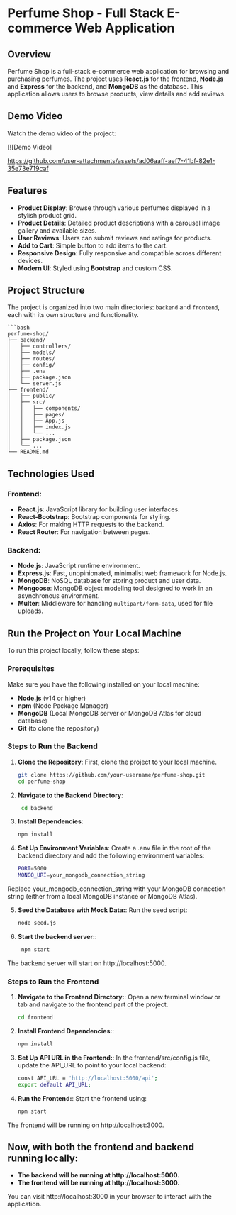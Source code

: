# Perfume Shop - Full Stack E-commerce Web Application

## Overview

Perfume Shop is a full-stack e-commerce web application for browsing and purchasing perfumes. The project uses **React.js** for the frontend, **Node.js** and **Express** for the backend, and **MongoDB** as the database. This application allows users to browse products, view details and add reviews.


## Demo Video

Watch the demo video of the project:

[![Demo Video]


https://github.com/user-attachments/assets/ad06aaff-aef7-41bf-82e1-35e73e719caf






## Features

- **Product Display**: Browse through various perfumes displayed in a stylish product grid.
- **Product Details**: Detailed product descriptions with a carousel image gallery and available sizes.
- **User Reviews**: Users can submit reviews and ratings for products.
- **Add to Cart**: Simple button to add items to the cart.
- **Responsive Design**: Fully responsive and compatible across different devices.
- **Modern UI**: Styled using **Bootstrap** and custom CSS.


## Project Structure

The project is organized into two main directories: `backend` and `frontend`, each with its own structure and functionality.

    ```bash
    perfume-shop/
    ├── backend/
    │   ├── controllers/
    │   ├── models/
    │   ├── routes/
    │   ├── config/
    │   ├── .env
    │   ├── package.json
    │   └── server.js
    ├── frontend/
    │   ├── public/
    │   ├── src/
    │   │   ├── components/
    │   │   ├── pages/
    │   │   ├── App.js
    │   │   ├── index.js
    │   │   └── ...
    │   ├── package.json
    │   └── ...
    └── README.md     


## Technologies Used

### Frontend:
- **React.js**: JavaScript library for building user interfaces.
- **React-Bootstrap**: Bootstrap components for styling.
- **Axios**: For making HTTP requests to the backend.
- **React Router**: For navigation between pages.

### Backend:
- **Node.js**: JavaScript runtime environment.
- **Express.js**: Fast, unopinionated, minimalist web framework for Node.js.
- **MongoDB**: NoSQL database for storing product and user data.
- **Mongoose**: MongoDB object modeling tool designed to work in an asynchronous environment.
- **Multer**: Middleware for handling `multipart/form-data`, used for file uploads.


## Run the Project on Your Local Machine

To run this project locally, follow these steps:

### Prerequisites

Make sure you have the following installed on your local machine:

- **Node.js** (v14 or higher)
- **npm** (Node Package Manager)
- **MongoDB** (Local MongoDB server or MongoDB Atlas for cloud database)
- **Git** (to clone the repository)

### Steps to Run the Backend

1. **Clone the Repository**:
   First, clone the project to your local machine.
   
   ```bash
   git clone https://github.com/your-username/perfume-shop.git
   cd perfume-shop

2. **Navigate to the Backend Directory**:

    ```bash
     cd backend

3. **Install Dependencies**:

     ```bash
     npm install

4. **Set Up Environment Variables**:
   Create a .env file in the root of the backend directory and add the following environment variables:

     ```bash
   PORT=5000 
   MONGO_URI=your_mongodb_connection_string
Replace your_mongodb_connection_string with your MongoDB connection string (either from a local MongoDB instance or MongoDB Atlas).


5. **Seed the Database with Mock Data:**:
   Run the seed script:

    ```bash
    node seed.js

6. **Start the backend server:**:

    ```bash
     npm start
The backend server will start on http://localhost:5000.

### Steps to Run the Frontend

1. **Navigate to the Frontend Directory:**:
   Open a new terminal window or tab and navigate to the frontend part of the project.

     ```bash
     cd frontend


2. **Install Frontend Dependencies:**:

   ```bash
   npm install


3. **Set Up API URL in the Frontend:**:
   In the frontend/src/config.js file, update the API_URL to point to your local backend:

     ```bash
     const API_URL = 'http://localhost:5000/api';
     export default API_URL;

4. **Run the Frontend:**:
 Start the frontend using:

    ```bash
    npm start
The frontend will be running on http://localhost:3000.


## Now, with both the frontend and backend running locally:

- **The backend will be running at http://localhost:5000.**
- **The frontend will be running at http://localhost:3000.**

You can visit http://localhost:3000 in your browser to interact with the application.


